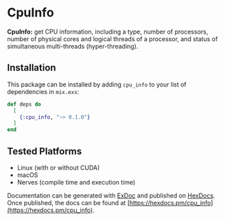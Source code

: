 # CpuInfo

**CpuInfo:** get CPU information, including a type, number of processors, number of physical cores and logical threads of a processor, and status of simultaneous multi-threads (hyper-threading).

## Installation

This package can be installed
by adding `cpu_info` to your list of dependencies in `mix.exs`:

```elixir
def deps do
  [
    {:cpu_info, "~> 0.1.0"}
  ]
end
```

## Tested Platforms

* Linux (with or without CUDA)
* macOS
* Nerves (compile time and execution time)

Documentation can be generated with [ExDoc](https://github.com/elixir-lang/ex_doc)
and published on [HexDocs](https://hexdocs.pm). Once published, the docs can
be found at [https://hexdocs.pm/cpu_info](https://hexdocs.pm/cpu_info).

